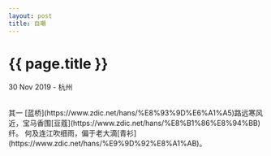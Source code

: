 ```yaml
---
layout: post
title: 自嘲
---
```


{{ page.title }}
================

<p class="meta">30 Nov 2019 - 杭州</p>
<br>
其一  
[蓝桥](https://www.zdic.net/hans/%E8%93%9D%E6%A1%A5)路远寒风近，宝马香围[豆蔻](https://www.zdic.net/hans/%E8%B1%86%E8%94%BB)纤。  
何及连江吹细雨，偏于老大滴[青衫](https://www.zdic.net/hans/%E9%9D%92%E8%A1%AB)。  
  
<br>